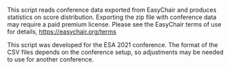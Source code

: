 This script reads conference data exported from EasyChair and produces statistics on score distribution.
Exporting the zip file with conference data may require a paid premium license.
Please see the EasyChair terms of use for details, https://easychair.org/terms

This script was developed for the ESA 2021 conference. The format of the CSV files depends 
on the conference setup, so adjustments may be needed to use for another conference.
